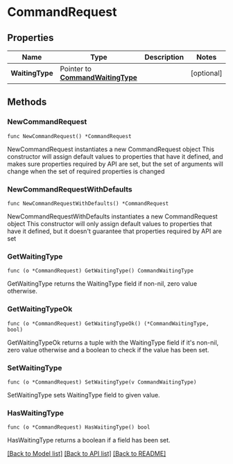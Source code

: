 # CommandRequest

## Properties

Name | Type | Description | Notes
------------ | ------------- | ------------- | -------------
**WaitingType** | Pointer to [**CommandWaitingType**](CommandWaitingType.md) |  | [optional] 

## Methods

### NewCommandRequest

`func NewCommandRequest() *CommandRequest`

NewCommandRequest instantiates a new CommandRequest object
This constructor will assign default values to properties that have it defined,
and makes sure properties required by API are set, but the set of arguments
will change when the set of required properties is changed

### NewCommandRequestWithDefaults

`func NewCommandRequestWithDefaults() *CommandRequest`

NewCommandRequestWithDefaults instantiates a new CommandRequest object
This constructor will only assign default values to properties that have it defined,
but it doesn't guarantee that properties required by API are set

### GetWaitingType

`func (o *CommandRequest) GetWaitingType() CommandWaitingType`

GetWaitingType returns the WaitingType field if non-nil, zero value otherwise.

### GetWaitingTypeOk

`func (o *CommandRequest) GetWaitingTypeOk() (*CommandWaitingType, bool)`

GetWaitingTypeOk returns a tuple with the WaitingType field if it's non-nil, zero value otherwise
and a boolean to check if the value has been set.

### SetWaitingType

`func (o *CommandRequest) SetWaitingType(v CommandWaitingType)`

SetWaitingType sets WaitingType field to given value.

### HasWaitingType

`func (o *CommandRequest) HasWaitingType() bool`

HasWaitingType returns a boolean if a field has been set.


[[Back to Model list]](../README.md#documentation-for-models) [[Back to API list]](../README.md#documentation-for-api-endpoints) [[Back to README]](../README.md)


